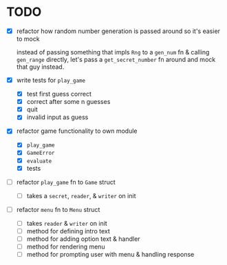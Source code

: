 TODO
===

- [x] refactor how random number generation is passed around so it's easier to mock

  instead of passing something that impls `Rng` to a `gen_num` fn & calling
  `gen_range` directly, let's pass a `get_secret_number` fn around and mock
  that guy instead.

- [x] write tests for `play_game`
  - [x] test first guess correct
  - [x] correct after some n guesses
  - [x] quit
  - [x] invalid input as guess

- [x] refactor game functionality to own module
  - [x] `play_game`
  - [x] `GameError`
  - [x] `evaluate`
  - [x] tests
- [ ] refactor `play_game` fn to `Game` struct
  - [ ] takes a `secret`, `reader`, & `writer` on init
- [ ] refactor `menu` fn to `Menu` struct
  - [ ] takes `reader` & `writer` on init
  - [ ] method for defining intro text
  - [ ] method for adding option text & handler
  - [ ] method for rendering menu
  - [ ] method for prompting user with menu & handling response
